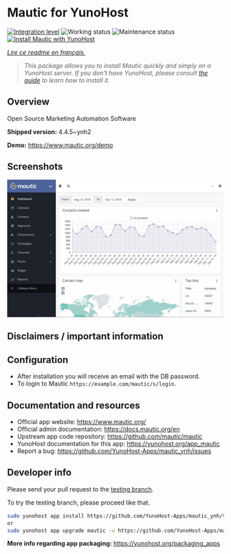 <!--
N.B.: This README was automatically generated by https://github.com/YunoHost/apps/tree/master/tools/README-generator
It shall NOT be edited by hand.
-->

# Mautic for YunoHost

[![Integration level](https://dash.yunohost.org/integration/mautic.svg)](https://dash.yunohost.org/appci/app/mautic) ![Working status](https://ci-apps.yunohost.org/ci/badges/mautic.status.svg) ![Maintenance status](https://ci-apps.yunohost.org/ci/badges/mautic.maintain.svg)  
[![Install Mautic with YunoHost](https://install-app.yunohost.org/install-with-yunohost.svg)](https://install-app.yunohost.org/?app=mautic)

*[Lire ce readme en français.](./README_fr.md)*

> *This package allows you to install Mautic quickly and simply on a YunoHost server.
If you don't have YunoHost, please consult [the guide](https://yunohost.org/#/install) to learn how to install it.*

## Overview

Open Source Marketing Automation Software

**Shipped version:** 4.4.5~ynh2

**Demo:** https://www.mautic.org/demo

## Screenshots

![Screenshot of Mautic](./doc/screenshots/mautic-Screenshots.jpg)

## Disclaimers / important information

## Configuration

 * After installation you will receive an email with the DB password.
 * To login to Mautic `https://example.com/mautic/s/login`.

## Documentation and resources

* Official app website: <https://www.mautic.org/>
* Official admin documentation: <https://docs.mautic.org/en>
* Upstream app code repository: <https://github.com/mautic/mautic>
* YunoHost documentation for this app: <https://yunohost.org/app_mautic>
* Report a bug: <https://github.com/YunoHost-Apps/mautic_ynh/issues>

## Developer info

Please send your pull request to the [testing branch](https://github.com/YunoHost-Apps/mautic_ynh/tree/testing).

To try the testing branch, please proceed like that.

``` bash
sudo yunohost app install https://github.com/YunoHost-Apps/mautic_ynh/tree/testing --debug
or
sudo yunohost app upgrade mautic -u https://github.com/YunoHost-Apps/mautic_ynh/tree/testing --debug
```

**More info regarding app packaging:** <https://yunohost.org/packaging_apps>
